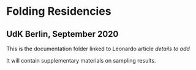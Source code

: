 # Folding Residencies


## UdK Berlin, September 2020 

This is the documentation folder linked to Leonardo article _details to add_

It will contain supplementary materials on sampling results.
